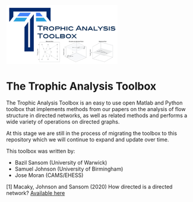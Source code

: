 <img src="TAT_logo.png" width="300"/>

# The Trophic Analysis Toolbox

The Trophic Analysis Toolbox is an easy to use open Matlab and Python toolbox that implements methods from our papers on the analysis of 
flow structure in directed networks, as well as related methods and performs a wide variety of operations on directed graphs.

At this stage we are still in the process of migrating the toolbox to this repository which we will continue to expand and update
over time.

This toolbox was written by:
- Bazil Sansom (University of Warwick)
- Samuel Johnson (University of Birmingham)
- Jose Moran (CAMS/EHESS)

[1] Macaky, Johnson and Sansom (2020) How directed is a directed network? [Available here](https://www.rebuildingmacroeconomics.ac.uk/how-directed-is-a-directed-network)

